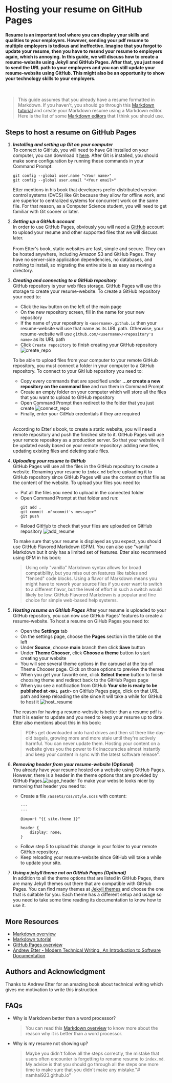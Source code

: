 # Hosting your resume on GitHub Pages

#### Resume is an important tool where you can display your skills and qualities to your employers. However, sending your pdf resume to multiple employers is tedious and ineffective. Imagine that you forgot to update your resume, then you have to resend your resume to employers again, which is annoying. In this guide, we will discuss how to create a resume-website using Jekyll and GitHub Pages. After that, you just need to send the URL path to your employers and you can still update your resume-website using GitHub. This might also be an opportunity to show your technology skills to your employers.
<br>

> This guide assumes that you already have a resume formatted in Markdown. If you haven't, you should go through this [Markdown tutorial](https://www.markdowntutorial.com/) and create your Markdown resume using a Markdown editor. Here is the list of some [Markdown editors](https://sourceforge.net/software/markdown-editors/) that I think you should use.

## Steps to host a resume on GitHub Pages

1. **_Installing and setting up Git on your computer_**  
    To connect to GitHub, you will need to have Git installed on your computer, you can download it [here](https://git-scm.com/downloads). After Git is installed, you should make some configuration by running these commands in your Command Prompt:  

    ```
    git config --global user.name "<Your name>"
    git config --global user.email "<Your email>"
    ```

    Etter mentions in his book that developers prefer distributed version control systems (DVCS) like Git because they allow for offline work, and are superior to centralized systems for concurrent work on the same file. For that reason, as a Computer Science student, you will need to get familiar with Git sooner or later.

2. **_Setting up a GitHub account_**  
    In order to use GitHub Pages, obviously you will need a [GitHub](https://github.com/) account to upload your resume and other supported files that we will discuss later.  
    <br>
    From Etter's book, static websites are fast, simple and secure. They can be hosted anywhere, including Amazon S3 and GitHub Pages. They have no server-side application dependencies, no databases, and nothing to install, so migrating the entire site is as easy as moving a directory.

3. **_Creating and connecting to a GitHub repository_**  
    GitHub repository is your web files storage. GitHub Pages will use this storage to create your resume-website. To create a GitHub repository your need to:  
    - Click the `New` button on the left of the main page
    - On the new repository screen, fill in the name for your new repository
    - If the name of your repository is `<username>.github.io` then your resume-website will use that name as its URL path. Otherwise, your resume-website will use `github.com/<username>/<repository's name>` as its URL path
    - Click `Create repository` to finish creating your GitHub repository
    ![create_repo](img/create_repo.gif)

    To be able to upload files from your computer to your remote GitHub repository, you must connect a folder in your computer to a GitHub repository. To connect to your GitHub repository you need to:  
    - Copy every commands that are specified under **…or create a new repository on the command line** and run them in Command Prompt
    - Create an empty folder on your computer which will store all the files that you want to upload to GitHub repository
    - Open Command Prompt then redirect to the folder that you just create
    ![connect_repo](img/connect_repo.gif)
    - Finally, enter your GitHub credentials if they are required  
    <br>

    According to Etter's book, to create a static website, you will need a remote repository and push the finished site to it. GitHub Pages will use your remote repository as a production server. So that your website will be updated easily based on your remote repository: adding new files, updating existing files and deleting stale files.
4. **_Uploading your resume to GitHub_**  
    GitHub Pages will use all the files in the GitHub repository to create a website. Renaming your resume to `index.md` before uploading it to GitHub repository since GitHub Pages will use the content on that file as the content of the website. To upload your files you need to:
    - Put all the files you need to upload in the connected folder
    - Open Command Prompt at that folder and run:
        ```
        git add .
        git commit -m"<commit's message>"
        git push
        ```
    - Reload GitHub to check that your files are uploaded on GitHub repository
    ![add_resume](img/add_resume.gif)

    To make sure that your resume is displayed as you expect, you should use GitHub Flavored Markdown (GFM). You can also use "vanilla" Markdown but it only has a limited set of features. Etter also recommend using GFM in his book:
    > Using only "vanilla" Markdown syntax allows for broad compatibility, but you miss out on features like tables and "fenced" code blocks. Using a flavor of Markdown means you might have to rework your source files if you ever want to switch to a different flavor, but the level of effort in such a switch would likely be low. GitHub Flavored Markdown is a popular and fine choice for simple web-based help systems.

5. **_Hosting resume on GitHub Pages_**
    After your resume is uploaded to your GitHub repository, you can now use GitHub Pages' features to create a resume-website. To host a resume on GiHub Pages you need to:
    - Open the **Settings** tab
    - On the settings page, choose the **Pages** section in the table on the left
    - Under **Source**, choose **main** branch then click **Save** button
    - Under **Theme Chooser**, click **Choose a theme** button to start creating your website
    - You will see several theme options in the carousel at the top of Theme Chooser page. Click on those options to preview the themes
    - When you get your favorite one, click **Select theme** button to finish choosing theme and redirect back to the GitHub Pages page
    - When you see a notification from GitHub **Your site is ready to be published at `<URL path>`** on GitHub Pages page, click on that URL path and keep reloading the site since it will take a while for GitHub to host it
    ![host_resume](img/host_resume.gif)

    The reason for having a resume-website is better than a resume pdf is that it is easier to update and you need to keep your resume up to date. Etter also mentions about this in his book: 
    > PDFs get downloaded onto hard drives and then sit there like day-old bagels, growing more and more stale until they're actively harmful. You can never update them. Hosting your content on a website gives you the power to fix inaccuracies almost instantly and keep your content in sync with the latest software release".

6. **_Removing header from your resume-website_ (Optional)**  
You already have your resume hosted on a website using GitHub Pages. However, there is a header in the theme options that are provided by GitHub Pages.![page_header](img/page_header.png)
To make your website looks nicer by removing that header you need to: 
    - Create a file `/assets/css/style.scss` with content:
        ```
        ---
        ---
        
        @import "{{ site.theme }}"

        header {
            display: none;
        }
        ```
    - Follow step 5 to upload this change in your folder to your remote GitHub repository.
    - Keep reloading your resume-website since GitHub will take a while to update your site.


7. **_Using a jekyll theme not on GitHub Pages (Optional)_**  
In addition to all the theme options that are listed in GitHub Pages, there are many Jekyll themes out there that are compatible with GitHub Pages. You can find many themes at [Jekyll themes](https://jekyllthemes.io/) and choose the one that is suitable for you. Each theme has a different setup and usage so you need to take some time reading its documentation to know how to use it.

## More Resources

- [Markdown overview](https://www.markdownguide.org/getting-started)
- [Markdown tutorial](https://www.markdowntutorial.com/)
- [GitHub Pages overview](https://docs.github.com/en/pages/getting-started-with-github-pages/about-github-pages)
- [Andrew Etter - Modern Technical Writing_ An Introduction to Software Documentation](https://www.amazon.com/Modern-Technical-Writing-Introduction-Documentation-ebook/dp/B01A2QL9SS)

## Authors and Acknowledgment

Thanks to Andrew Etter for an amazing book about technical writing which gives me motivation to write this instruction.

## FAQs

- Why is Markdown better than a word
processor?
    > You can read this [Markdown overview](https://www.markdownguide.org/getting-started) to know more about the reason why it is better than a word processor.
- Why is my resume not showing up?
    > Maybe you didn't follow all the steps correctly, the mistake that users often encounter is forgetting to rename resume to `index.md`. My advice is that you should go through all the steps one more time to make sure that you didn't make any mistake."# namhai923.github.io" 
